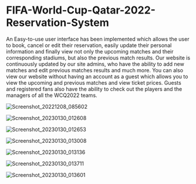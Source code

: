 # FIFA-World-Cup-Qatar-2022-Reservation-System
An Easy-to-use user interface has been implemented which allows the user to book, cancel or edit their
reservation, easily update their personal information and finally view not only the upcoming matches
and their corresponding stadiums, but also the previous match results. Our website is continuously
updated by our site admins, who have the ability to add new matches and edit previous matches results
and much more.
You can also view our website without having an account as a guest which allows you to view the
upcoming and previous matches and view ticket prices. Guests and registered fans also have the ability
to check out the players and the managers of all the WCQ2022 teams.


![Screenshot_20221208_085602](https://user-images.githubusercontent.com/96792115/227672745-60d10401-df27-452a-9241-aaf1572d9734.png)

![Screenshot_20230130_012608](https://user-images.githubusercontent.com/96792115/227674749-27a6871e-afc9-4381-95d8-dc6978c73d28.png)

![Screenshot_20230130_012653](https://user-images.githubusercontent.com/96792115/227675059-cd4d5420-b3cd-4d2b-9afa-f49425a1cb0f.png)

![Screenshot_20230130_013008](https://user-images.githubusercontent.com/96792115/227675373-16327921-c10d-4b35-97c0-c0e77c35a6b4.png)

![Screenshot_20230130_013136](https://user-images.githubusercontent.com/96792115/227676060-4c4ffa47-9ad5-45d0-8f20-cf73026e5ee0.png)

![Screenshot_20230130_013711](https://user-images.githubusercontent.com/96792115/227674642-cd85fa99-ce83-43d0-9596-1308b9f97c89.png)

![Screenshot_20230130_013601](https://user-images.githubusercontent.com/96792115/227677645-f4cc2ffc-8b0a-4ce9-a878-2500ecacbd3c.png)
